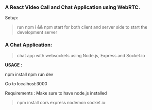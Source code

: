 ### A React Video Call and Chat Application using WebRTC.

Setup:
> run npm i && npm start for both client and server side to start the development server

### A Chat Application:

> chat app with websockets using Node.js, Express and Socket.io

**USAGE :**

npm install
npm run dev

Go to localhost:3000

Requirements :
Make sure to have node.js installed 
>  npm install cors express nodemon socket.io
